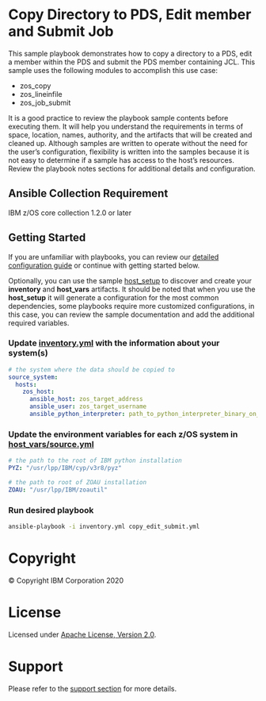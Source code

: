 # Copy Directory to PDS, Edit member and Submit Job

This sample playbook demonstrates how to copy a directory to a PDS, edit a
member within the PDS and submit the PDS member containing JCL. This sample
uses the following modules to accomplish this use case:
- zos_copy
- zos_lineinfile
- zos_job_submit

It is a good practice to review the playbook sample contents before executing
them. It will help you understand the requirements in terms of space, location,
names, authority, and the artifacts that will be created and cleaned up.
Although samples are written to operate without the need for the user’s
configuration, flexibility is written into the samples because it is not easy
to determine if a sample has access to the host’s resources. Review the
playbook notes sections for additional details and configuration.

## Ansible Collection Requirement

   IBM z/OS core collection 1.2.0 or later

## Getting Started

If you are unfamiliar with playbooks, you can review our
[detailed configuration guide](../../../docs/share/configuration_guide.md) or
continue with getting started below.  

Optionally, you can use the sample
[host_setup](../../../zos_administration/host_setup/README.md)
to discover and create your **inventory** and **host_vars** artifacts. It should
be noted that when you use the **host_setup** it will generate a configuration
for the most common dependencies, some playbooks require more customized
configurations, in this case, you can review the sample documentation and
add the additional required variables.


### Update [inventory.yml](inventory.yml) with the information about your system(s)

```yaml
# the system where the data should be copied to
source_system:
  hosts:
    zos_host:
      ansible_host: zos_target_address
      ansible_user: zos_target_username
      ansible_python_interpreter: path_to_python_interpreter_binary_on_zos_target
```

### Update the environment variables for each z/OS system in [host_vars/source.yml](host_vars/zos_host.yml)

```yaml
# the path to the root of IBM python installation
PYZ: "/usr/lpp/IBM/cyp/v3r8/pyz"

# the path to root of ZOAU installation
ZOAU: "/usr/lpp/IBM/zoautil"
```

### Run desired playbook

```bash
ansible-playbook -i inventory.yml copy_edit_submit.yml
```

# Copyright

© Copyright IBM Corporation 2020

# License

Licensed under [Apache License,
Version 2.0](https://opensource.org/licenses/Apache-2.0).

# Support

Please refer to the [support section](../../../README.md#support) for more
details.